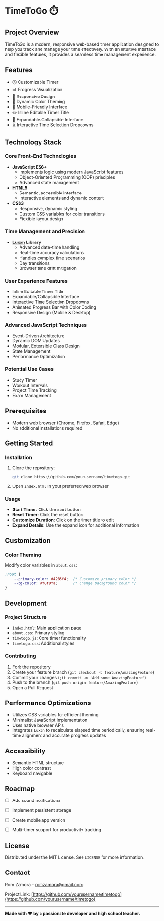 # TimeToGo ⏱️

## Project Overview

TimeToGo is a modern, responsive web-based timer application designed to help you track and manage your time effectively. With an intuitive interface and flexible features, it provides a seamless time management experience.

## Features

- 🕒 Customizable Timer
- 📊 Progress Visualization
- 🎨 Responsive Design
- 🌈 Dynamic Color Theming
- 📱 Mobile-Friendly Interface
- ✏️ Inline Editable Timer Title
- 🔄 Expandable/Collapsible Interface
- ⏳ Interactive Time Selection Dropdowns

## Technology Stack

### Core Front-End Technologies
- **JavaScript ES6+**
  - Implements logic using modern JavaScript features
  - Object-Oriented Programming (OOP) principles
  - Advanced state management
- **HTML5**
  - Semantic, accessible interface
  - Interactive elements and dynamic content
- **CSS3**
  - Responsive, dynamic styling
  - Custom CSS variables for color transitions
  - Flexible layout design

### Time Management and Precision
- **[Luxon](https://moment.github.io/luxon/) Library**
  - Advanced date-time handling
  - Real-time accuracy calculations
  - Handles complex time scenarios
  - Day transitions
  - Browser time drift mitigation

### User Experience Features
- Inline Editable Timer Title
- Expandable/Collapsible Interface
- Interactive Time Selection Dropdowns
- Animated Progress Bar with Color Coding
- Responsive Design (Mobile & Desktop)

### Advanced JavaScript Techniques
- Event-Driven Architecture
- Dynamic DOM Updates
- Modular, Extensible Class Design
- State Management
- Performance Optimization

### Potential Use Cases
- Study Timer
- Workout Intervals
- Project Time Tracking
- Exam Management

## Prerequisites

- Modern web browser (Chrome, Firefox, Safari, Edge)
- No additional installations required

## Getting Started

### Installation

1. Clone the repository:
   ```bash
   git clone https://github.com/yourusername/timetogo.git
   ```

2. Open `index.html` in your preferred web browser

### Usage

- **Start Timer**: Click the start button
- **Reset Timer**: Click the reset button
- **Customize Duration**: Click on the timer title to edit
- **Expand Details**: Use the expand icon for additional information

## Customization

### Color Theming

Modify color variables in `about.css`:
```css
:root {
    --primary-color: #4285f4;  /* Customize primary color */
    --bg-color: #f8f9fa;       /* Change background color */
}
```

## Development

### Project Structure

- `index.html`: Main application page
- `about.css`: Primary styling
- `timetogo.js`: Core timer functionality
- `timetogo.css`: Additional styles

### Contributing

1. Fork the repository
2. Create your feature branch (`git checkout -b feature/AmazingFeature`)
3. Commit your changes (`git commit -m 'Add some AmazingFeature'`)
4. Push to the branch (`git push origin feature/AmazingFeature`)
5. Open a Pull Request

## Performance Optimizations

- Utilizes CSS variables for efficient theming
- Minimalist JavaScript implementation
- Uses native browser APIs
- Integrates `Luxon` to recalculate elapsed time periodically, ensuring real-time alignment and accurate progress updates

## Accessibility

- Semantic HTML structure
- High color contrast
- Keyboard navigable

## Roadmap

- [ ] Add sound notifications
- [ ] Implement persistent storage
- [ ] Create mobile app version
- [ ] Multi-timer support for productivity tracking


## License

Distributed under the MIT License. See `LICENSE` for more information.

## Contact

Rom Zamora - [romzamora@gmail.com](mailto:romzamora@gmail.com)

Project Link: [https://github.com/yourusername/timetogo](https://github.com/yourusername/timetogo)

---

**Made with ❤️ by a passionate developer and high school teacher.**
